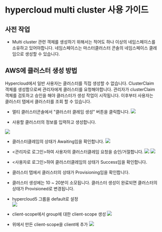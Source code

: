 

# hypercloud multi cluster 사용 가이드

## 사전 작업
* Multi cluster 관련 객체를 생성하기 위해서는 적어도 하나 이상의 네임스페이스를 소유하고 있어야합니다. 네임스페이스는 마스터클러스터 콘솔의 네임스페이스 클레임으로 생성할 수 있습니다. 
	      

## AWS에 클러스터 생성 방법
  Hypercloud에서 일반 사용자는 클러스터를 직접 생성할 수 없습니다. ClusterClaim 객체를 생성함으로써 관리자에게 클러스터를 요청해야합니다.
  관리자가 clusterClaim 객체를 검토하고 승인을 해야 클러스터가 생성 작업이 시작됩니다. 이후부터 사용자는 클러스터 탭에서 클러스터를 조회 할 수 있습니다. 
  * 멀티 클러스터콘솔에서 "클러스터 클레임 생성" 버튼을 클릭합니다. 
 ![](https://github.com/tmax-cloud/install-hypercloud/blob/5.0/figure/multi-cluster-figure/clusterclaim-tab.png)
 
  * 사용할 클러스터의 정보를 입력하고 생성합니다.
 
![](https://github.com/tmax-cloud/install-hypercloud/blob/5.0/figure/multi-cluster-figure/claim-manifest.png)

  * 클러스터클레임의 상태가 Awaiting임을 확인합니다.
![](https://github.com/tmax-cloud/install-hypercloud/blob/5.0/figure/multi-cluster-figure/awaiting.png)
  
  * <관리자로 로그인>하여 사용자의 클러스터클레임 요청을 승인/거절합니다. 
![](https://github.com/tmax-cloud/install-hypercloud/blob/5.0/figure/multi-cluster-figure/approval(1).png)
![](https://github.com/tmax-cloud/install-hypercloud/blob/5.0/figure/multi-cluster-figure/approval(2).png)


  * <사용자로 로그인>하여 클러스터클레임의 상태가 Success임을 확인합니다.
  * 클러스터 탭에서 클러스터의 상태가 Provisioning임을 확인합니다.
  * 클러스터 생성에는 10 ~ 20분이 소모됩니다. 클러스터 생성이 완료되면 클러스터의 상태가 Provisioned로 변경됩니다. 



 
  
  * hypercloud5 그룹을 default로 설정                             
  ![](https://github.com/tmax-cloud/install-hypercloud/blob/5.0/figure/set-hypercloud5-as-default.png)
  
  * client-scope에서 group에 대한 client-scope 생성
  ![](https://github.com/tmax-cloud/install-hypercloud/blob/5.0/figure/create-client-scope.PNG)
  
  * 위에서 만든 client-scope을 client에 추가
  ![](https://github.com/tmax-cloud/install-hypercloud/blob/5.0/figure/add-client-scope.PNG)
